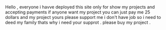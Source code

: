 Hello , everyone i havve deployed this site only for show my projects and accepting payments if anyone want my project you can just pay me 25 dollars and my project yours please support me i don't have job so i need to deed my family thats why i need your supprot . 
please buy my project .
